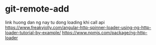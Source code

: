# git-remote-add
link huong dan
ng nay tu dong loading khi call api
https://www.freakyjolly.com/angular-http-spinner-loader-using-ng-http-loader-tutorial-by-example/
https://www.npmjs.com/package/ng-http-loader
